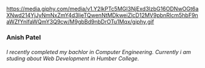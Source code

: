 https://media.giphy.com/media/v1.Y2lkPTc5MGI3NjExd3lzbG16ODNwOGt6aXNwd214YjJyNmNxZmY4d3ljeTQwenNtMDkweiZlcD12MV9pbnRlcm5hbF9naWZfYnlfaWQmY3Q9cw/M9gbBd9nbDrOTu1Mqx/giphy.gif

### Anish Patel 

###### I recently completed my bachlor in Computer Engineering. Currently i am studing about Web Development in Humber College. 




<!--
**anish9243/anish9243** is a ✨ _special_ ✨ repository because its `README.md` (this file) appears on your GitHub profile.

Here are some ideas to get you started:

- 🔭 I’m currently working on ...
- 🌱 I’m currently learning ...
- 👯 I’m looking to collaborate on ...
- 🤔 I’m looking for help with ...
- 💬 Ask me about ...
- 📫 How to reach me: ...
- 😄 Pronouns: ...
- ⚡ Fun fact: ...
-->
